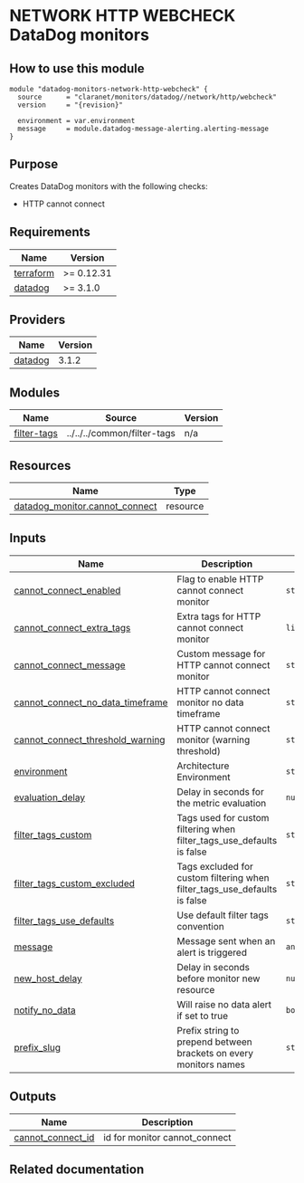 # NETWORK HTTP WEBCHECK DataDog monitors

## How to use this module

```hcl
module "datadog-monitors-network-http-webcheck" {
  source      = "claranet/monitors/datadog//network/http/webcheck"
  version     = "{revision}"

  environment = var.environment
  message     = module.datadog-message-alerting.alerting-message
}

```

## Purpose

Creates DataDog monitors with the following checks:

- HTTP cannot connect

## Requirements

| Name | Version |
|------|---------|
| <a name="requirement_terraform"></a> [terraform](#requirement\_terraform) | >= 0.12.31 |
| <a name="requirement_datadog"></a> [datadog](#requirement\_datadog) | >= 3.1.0 |

## Providers

| Name | Version |
|------|---------|
| <a name="provider_datadog"></a> [datadog](#provider\_datadog) | 3.1.2 |

## Modules

| Name | Source | Version |
|------|--------|---------|
| <a name="module_filter-tags"></a> [filter-tags](#module\_filter-tags) | ../../../common/filter-tags | n/a |

## Resources

| Name | Type |
|------|------|
| [datadog_monitor.cannot_connect](https://registry.terraform.io/providers/DataDog/datadog/latest/docs/resources/monitor) | resource |

## Inputs

| Name | Description | Type | Default | Required |
|------|-------------|------|---------|:--------:|
| <a name="input_cannot_connect_enabled"></a> [cannot\_connect\_enabled](#input\_cannot\_connect\_enabled) | Flag to enable HTTP cannot connect monitor | `string` | `"true"` | no |
| <a name="input_cannot_connect_extra_tags"></a> [cannot\_connect\_extra\_tags](#input\_cannot\_connect\_extra\_tags) | Extra tags for HTTP cannot connect monitor | `list(string)` | `[]` | no |
| <a name="input_cannot_connect_message"></a> [cannot\_connect\_message](#input\_cannot\_connect\_message) | Custom message for HTTP cannot connect monitor | `string` | `""` | no |
| <a name="input_cannot_connect_no_data_timeframe"></a> [cannot\_connect\_no\_data\_timeframe](#input\_cannot\_connect\_no\_data\_timeframe) | HTTP cannot connect monitor no data timeframe | `string` | `10` | no |
| <a name="input_cannot_connect_threshold_warning"></a> [cannot\_connect\_threshold\_warning](#input\_cannot\_connect\_threshold\_warning) | HTTP cannot connect monitor (warning threshold) | `string` | `3` | no |
| <a name="input_environment"></a> [environment](#input\_environment) | Architecture Environment | `string` | n/a | yes |
| <a name="input_evaluation_delay"></a> [evaluation\_delay](#input\_evaluation\_delay) | Delay in seconds for the metric evaluation | `number` | `15` | no |
| <a name="input_filter_tags_custom"></a> [filter\_tags\_custom](#input\_filter\_tags\_custom) | Tags used for custom filtering when filter\_tags\_use\_defaults is false | `string` | `"*"` | no |
| <a name="input_filter_tags_custom_excluded"></a> [filter\_tags\_custom\_excluded](#input\_filter\_tags\_custom\_excluded) | Tags excluded for custom filtering when filter\_tags\_use\_defaults is false | `string` | `""` | no |
| <a name="input_filter_tags_use_defaults"></a> [filter\_tags\_use\_defaults](#input\_filter\_tags\_use\_defaults) | Use default filter tags convention | `string` | `"true"` | no |
| <a name="input_message"></a> [message](#input\_message) | Message sent when an alert is triggered | `any` | n/a | yes |
| <a name="input_new_host_delay"></a> [new\_host\_delay](#input\_new\_host\_delay) | Delay in seconds before monitor new resource | `number` | `300` | no |
| <a name="input_notify_no_data"></a> [notify\_no\_data](#input\_notify\_no\_data) | Will raise no data alert if set to true | `bool` | `true` | no |
| <a name="input_prefix_slug"></a> [prefix\_slug](#input\_prefix\_slug) | Prefix string to prepend between brackets on every monitors names | `string` | `""` | no |

## Outputs

| Name | Description |
|------|-------------|
| <a name="output_cannot_connect_id"></a> [cannot\_connect\_id](#output\_cannot\_connect\_id) | id for monitor cannot\_connect |
## Related documentation

